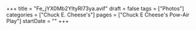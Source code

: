 +++
title = "Fe_jYX0Mb2YltyRI73ya.avif"
draft = false
tags = ["Photos"]
categories = ["Chuck E. Cheese's"]
pages = ["Chuck E Cheese's Pow-Air Play"]
startDate = ""
+++

